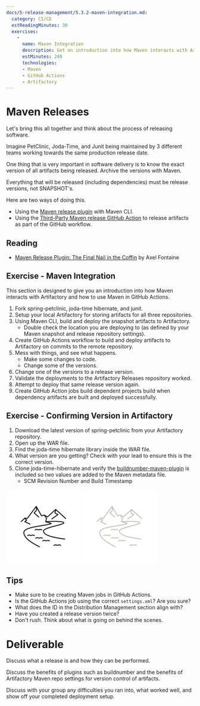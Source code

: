 ```yaml
---
docs/5-release-management/5.3.2-maven-integration.md:
  category: CI/CD
  estReadingMinutes: 30
  exercises:
    -
      name: Maven Integration
      description: Get an introduction into how Maven interacts with Artifactory and how to use Maven in GitHub Actions. Fork several projects, use GitHub Actions to create GitHub workflow jobs that build these projects, deploy artifacts to Artifactory, set up jobs to build on commit, make changes and observe the results.
      estMinutes: 240
      technologies:
      - Maven
      - GitHub Actions
      - Artifactory
---
```


# Maven Releases

Let's bring this all together and think about the process of releasing software.

Imagine PetClinic, Joda-Time, and Junit being maintained by 3 different teams working towards the same production release date.

One thing that is very important in software delivery is to know the exact version of all artifacts being released. Archive the versions with Maven.

Everything that will be released (including dependencies) must be release versions, not SNAPSHOT's.

Here are two ways of doing this.

- Using the [Maven release plugin](http://maven.apache.org/maven-release/maven-release-plugin/) with Maven CLI.
- Using the [Third-Party Maven release GitHub Action](https://github.com/marketplace/actions/java-maven-release) to release artifacts as part of the GitHub workflow.

## Reading

- [Maven Release Plugin: The Final Nail in the Coffin](https://axelfontaine.com/blog/final-nail.html) by Axel Fontaine

## Exercise - Maven Integration

This section is designed to give you an introduction into how Maven interacts with Artifactory and how to use Maven in GitHub Actions.

1. Fork spring-petclinic, joda-time hibernate, and junit.
2. Setup your local Artifactory for storing artifacts for all three repositories.  
3. Using Maven CLI, build and deploy the snapshot artifacts to Artifactory.
    - Double check the location you are deploying to (as defined by your Maven snapshot and release repository settings).
4. Create GitHub Actions workflow to build and deploy artifacts to Artifactory on commits to the remote repository.
5. Mess with things, and see what happens.
    - Make some changes to code.
    - Change some of the versions.
6. Change one of the versions to a release version.
7. Validate the deployments to the Artifactory Releases repository worked.
8. Attempt to deploy that same release version again.
9. Create GitHub Action jobs build dependent projects build when dependency artifacts are built and deployed successfully.

## Exercise - Confirming Version in Artifactory

1. Download the latest version of spring-petclinic from your Artifactory repository.
2. Open up the WAR file.
3. Find the joda-time hibernate library inside the WAR file.
4. What version are you getting? Check with your lead to ensure this is the correct version.
5. Clone joda-time-hibernate and verify the [buildnumber-maven-plugin](http://www.mojohaus.org/buildnumber-maven-plugin/usage.html) is included so two values are added to the Maven metadata file.
    - SCM Revision Number and Build Timestamp

![river image](img5/river_light.svg ':size=100x100 :class=light-mode-icon :alt= river image; light mode')
![river image](img5/river_dark.svg ':size=100x100 :class=dark-mode-icon :alt= river image; dark mode')

## Tips

- Make sure to be creating Maven jobs in GitHub Actions.
- Is the GitHub Actions job using the correct `settings.xml`? Are you sure?
- What does the ID in the Distribution Management section align with?
- Have you created a release version twice?
- Don't rush. Think about what is going on behind the scenes.

# Deliverable

Discuss what a release is and how they can be performed.

Discuss the benefits of plugins such as buildnumber and the benefits of Artifactory Maven repo settings for version control of artifacts.

Discuss with your group any difficulties you ran into, what worked well, and show off your completed deployment setup.
